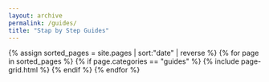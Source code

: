 ```yaml
---
layout: archive
permalink: /guides/
title: "Stap by Step Guides"
---
```


<div class="tiles">
	{% assign sorted_pages = site.pages | sort:"date" | reverse %}
	{% for page in sorted_pages %}
		{% if page.categories == "guides" %}
			{% include page-grid.html %}
		{% endif %} 
	{% endfor %}
</div>